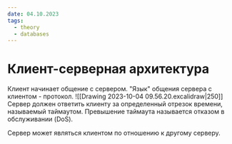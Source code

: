 ```yaml
---
date: 04.10.2023
tags:
  - theory
  - databases
---
```

# Клиент-серверная архитектура
Клиент начинает общение с сервером.
"Язык" общения сервера с клиентом - протокол.
![[Drawing 2023-10-04 09.56.20.excalidraw|250]]
Сервер должен ответить клиенту за определенный отрезок времени, называемый таймаутом. Превышение таймаута называется отказом в обслуживании (DoS).

Сервер может являться клиентом по отношению к другому серверу.

